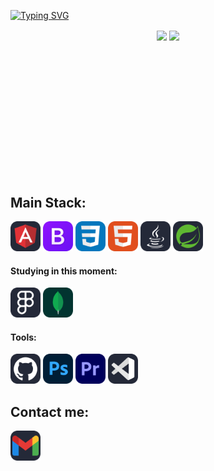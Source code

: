 [![Typing SVG](https://readme-typing-svg.herokuapp.com/?color=47F019&size=35&center=true&vCenter=true&width=1000&lines=Welcome+to+my+GitHub+profile!;My+name+is+Lázaro+Fischer;I%27m+System+Engineering+Student+and+Programmer)](https://git.io/typing-svg)


<div align="center" style="margin-bottom:200px">
<img width=40% align="center" src="https://github-readme-stats.vercel.app/api/top-langs?username=chaliexe&show_icons=true&locale=en&layout=compact&theme=chartreuse-dark"  />
<img width=45% align="center" src="https://github-readme-stats.vercel.app/api?username=chaliexe&show_icons=true&locale=en&theme=chartreuse-dark" />
</div>

<br>



## Main Stack:
[<img height="48px" width="48px" alt="Icone Angular" src="https://github.com/tandpfun/skill-icons/blob/main/icons/Angular-Dark.svg"/>]()
[<img height="48px" width="48px" alt="Icone Bootstrap" src="https://github.com/tandpfun/skill-icons/blob/main/icons/Bootstrap.svg"/>]()
[<img height="48px" width="48px" alt="Icone CSS" src="https://github.com/tandpfun/skill-icons/blob/main/icons/CSS.svg"/>]()
[<img height="48px" width="48px" alt="Icone HTML" src="https://github.com/tandpfun/skill-icons/blob/main/icons/HTML.svg"/>]()
[<img height="48px" width="48px" alt="Icone Java" src="https://github.com/tandpfun/skill-icons/blob/main/icons/Java-Dark.svg"/>]()
[<img height="48px" width="48px" alt="Icone Spring" src="https://github.com/tandpfun/skill-icons/blob/main/icons/Spring-Dark.svg"/>]()


#### Studying in this moment:
[<img height="48px" width="48px" alt="Icone Figma" src="https://github.com/tandpfun/skill-icons/blob/main/icons/Figma-Dark.svg"/>]()
[<img height="48px" width="48px" alt="Icone MongoDB" src="https://github.com/tandpfun/skill-icons/blob/main/icons/MongoDB.svg"/>]()

#### Tools:
[<img height="48px" width="48px" alt="Icone Angular" src="https://github.com/tandpfun/skill-icons/blob/main/icons/Github-Dark.svg"/>]()
[<img height="48px" width="48px" alt="Icone Angular" src="https://github.com/tandpfun/skill-icons/blob/main/icons/Photoshop.svg"/>]()
[<img height="48px" width="48px" alt="Icone Angular" src="https://github.com/tandpfun/skill-icons/blob/main/icons/Premiere.svg"/>]()
[<img height="48px" width="48px" alt="Icone Angular" src="https://github.com/tandpfun/skill-icons/blob/main/icons/VSCode-Dark.svg"/>]()




## Contact me:
<a href = "mailto: lazaronfischer@gmail.com"><img height="48px" width="48px" alt="Icone Angular" src="https://github.com/tandpfun/skill-icons/blob/main/icons/Gmail-Dark.svg"></a>

<!--https://img.shields.io/badge/Gmail-D14836?style=for-the-badge&logo=gmail&logoColor=white" target="_blank" -->
